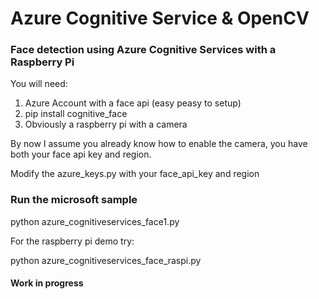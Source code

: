 # Azure Cognitive Service & OpenCV

### Face detection using Azure Cognitive Services with a Raspberry Pi

You will need:
1) Azure Account with a face api (easy peasy to setup) 
2) pip install cognitive_face
3) Obviously a raspberry pi with a camera

By now I assume you already know how to enable the camera, you have both your face api key and region.

Modify the azure_keys.py with your face_api_key and region

### Run the microsoft sample

python azure_cognitiveservices_face1.py 

For the raspberry pi demo try:

python azure_cognitiveservices_face_raspi.py 


#### Work in progress
